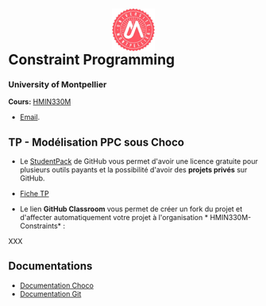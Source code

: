 # <img src="img/um.jpg" width="17%" style="margin:auto;display:block;"/> Constraint Programming
### University of Montpellier
**Cours:** [HMIN330M](https://formations.umontpellier.fr/fr/formations/sciences-technologies-sante-STS/master-XB/master-informatique-program-fruai0342321nprme154/informatique-theorique-mit-subprogram-pr479/raisonnement-par-contraintes-HMIN330M.html) 
* [Email](mailto:nadjib.lazaar@umontpellier.fr).


## TP - Modélisation PPC sous Choco


- Le [StudentPack](https://education.github.com/pack) de GitHub vous permet d'avoir une licence gratuite pour plusieurs outils payants et la possibilité d'avoir des **projets privés** sur GitHub.

- [Fiche TP](TP.pdf)
- Le lien **GitHub Classroom** vous permet de créer un fork du projet et d'affecter automatiquement votre projet à l'organisation * HMIN330M-Constraints* :

XXX
## Documentations

- [Documentation Choco](https://choco-solver.org/docs/)
- [Documentation Git](docs/git-documentation.pdf)
